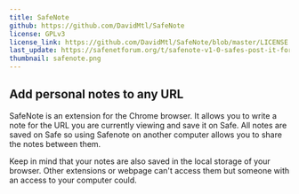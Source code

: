 ```yaml
---
title: SafeNote
github: https://github.com/DavidMtl/SafeNote
license: GPLv3
license_link: https://github.com/DavidMtl/SafeNote/blob/master/LICENSE
last_update: https://safenetforum.org/t/safenote-v1-0-safes-post-it-for-chrome/10991
thumbnail: safenote.png
---
```


## Add personal notes to any URL

SafeNote is an extension for the Chrome browser. It allows you to write a note for the URL you are currently viewing and save it on Safe. All notes are saved on Safe so using Safenote on another computer allows you to share the notes between them.

Keep in mind that your notes are also saved in the local storage of your browser. Other extensions or webpage can't access them but someone with an access to your computer could.
